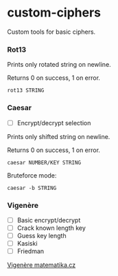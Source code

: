 # custom-ciphers
Custom tools for basic ciphers.

### Rot13
Prints only rotated string on newline.

Returns 0 on success, 1 on error.
```
rot13 STRING
```

### Caesar

- [ ] Encrypt/decrypt selection 

Prints only shifted string on newline.

Returns 0 on success, 1 on error.
```
caesar NUMBER/KEY STRING
```
Bruteforce mode:
```
caesar -b STRING
```

### Vigenère
- [ ] Basic encrypt/decrypt
- [ ] Crack known length key
- [ ] Guess key length
- [ ] Kasiski
- [ ] Friedman

[Vigenère matematika.cz](https://matematika.cz/vigenerova-sifra)
